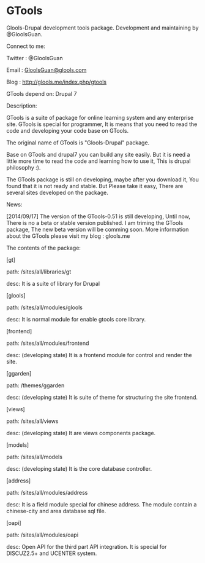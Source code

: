 GTools
=======
Glools-Drupal development tools package. Development and maintaining by @GloolsGuan.


Connect to me:

Twitter : @GloolsGuan

Email   : GloolsGuan@glools.com

Blog    : http://glools.me/index.php/gtools



GTools depend on: Drupal 7



Description:

GTools is a suite of package for online learning system and any enterprise site. GTools is special for programmer, It is means that you need to read the code and developing your code base on GTools.

The original name of GTools is "Glools-Drupal" package.

Base on GTools and drupal7 you can build any site easily. But it is need a little more time to read the code and learning how to use it, This is drupal philosophy :). 

The GTools package is still on developing, maybe after you download it, You found that it is not ready and stable. But Please take it easy, There are several sites developed on the package.




News:

[2014/09/17] The version of the GTools-0.51 is still developing, Until now, There is no a beta or stable version published. I am triming the GTools package, The new beta version will be comming soon. More information about the GTools please visit my blog : glools.me 




The contents of the package:


[gt]

  path: /sites/all/libraries/gt
  
  desc: It is a suite of library for Drupal


[glools]

  path: /sites/all/modules/glools
  
  desc: It is normal module for enable gtools core library.


[frontend]

  path: /sites/all/modules/frontend
  
  desc: (developing state) It is a frontend module for control and render the site.


[ggarden]

  path: /themes/ggarden
  
  desc: (developing state) It is suite of theme for structuring the site frontend.


[views]

  path: /sites/all/views
  
  desc: (developing state) It are views components package.


[models]

  path: /sites/all/models
  
  desc: (developing state) It is the core database controller.
  

[address]

  path: /sites/all/modules/address
  
  desc: It is a field module special for chinese address. The module contain a chinese-city and area database sql file.
  
  
[oapi]

  path: /sites/all/modules/oapi
  
  desc: Open API for the third part API integration. It is special for DISCUZ2.5+ and UCENTER system.
